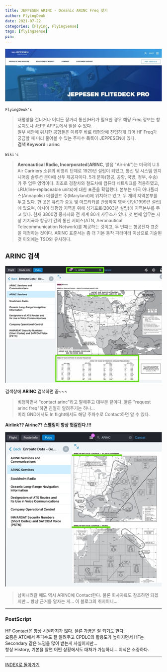 ```yaml
---
title: JEPPESEN ARINC - Oceanic ARINC Freq 찾기
author: FlyingDeuk
date: 2021-07-22
categories: [Flying, FlyingSense]
tags: [flyingsense]
pin:
---
```


![arinc](/img/flying/sense/jepp_main.jpg)

`FlyingDeuk's`
> 태평양을 건너거나 어디든 장거리 통신(HF)가 필요한 경우 해당 Freq 정보는 항로지도나 JEPP APP등에서 얻을 수 있다. <br>
일부 해안에 위치한 공항들은 이륙후 바로 태평양에 진입하게 되어 HF Freq가 궁금할 때 미리 물어볼 수 있는 주파수 목록이 JEPPESEN에 있다. <br>
**검색 Keyword : arinc**

`Wiki's`
>**Aeronautical Radio, Incorporated**(**ARINC**, 발음 "Air-ink")는 미국의 U.S Air Caririers 소유의 비영리 단체로 1929년 설립이 되었고, 통신 및 시스템 엔지니어링 솔루션 분야에 선두 제공자이다. 5개 분야(항공, 공항, 국방, 정부, 수송)가 주 업무 영역이다. 최초로 경찰차와 철도차에 컴퓨터 네트워크를 적용하였고, LRU(line-replaceable units)에 대한 표준을 확립했다. 본부는 미국 아나폴리스(Annapolis) 메릴랜드 주(Maryland)에 위치하고 있고, 두 개의 지역본부를 두고 있다. 한 곳은 유럽과 중동 및 아프리카를 관장하여 영국 런던(1999년 설립)에 있으며, 아시아 태평양 지역을 위해 싱가포르(2003년 설립)에 지역본부를 두고 있다. 현재 3800명 종사자와 전 세계 80개 사무소가 있다. 첫 번째 임무는 지상 기지국과 항공기 간의 통신 서비스(ATN, Aeronautical Telecommunication Network)를 제공하는 것이고, 두 번째는 항공전자 표준을 제정하는 것이다. ARINC 표준서는 좀 더 기본 동작 파라미터 이상으로 기술된 것 이외에는 TSO와 유사하다.

## ARINC 검색

![arinc](/img/flying/sense/arinc1.jpg)

검색창에 **ARINC** 검색하면 끝~~~
> 비행하면서 "contact arinc"라고 말해주고 대부분 끝이다. 물론 "request arinc freq"하면 친절히 알려주기는 하나... <br>
미리 GND에서도 In flight에서도 해당 주파수로 Contact하면 알 수 있다.

**Airlink?? Airinc?? 스펠링이 항상 헛갈린다.!!!**

![arinc](/img/flying/sense/arinc2.jpg)

> 남미내려갈 때도 역시 ARINC에 Contact한다. 물론 회사자료도 참조하면 되겠지만... 항상 근거를 알자는 게... 이 블로그의 취지이니...

----------

### PostScript
HF Contact은 항상 시원하지가 않다. 물론 가끔은 잘 되기도 한다. <br>
요즘은 ATC에서 주파수도 잘 알려주고 CPDLC의 활용도가 높아지면서 HF는 Secondary 같은 느낌을 많이 받는게 사실이지만... <br>
항상 History, 기본을 알면 어떤 상황에서도 대처가 가능하니... 지식은 소중하다.

-------

[INDEX로 돌아가기](/categories/flyingsense/)
